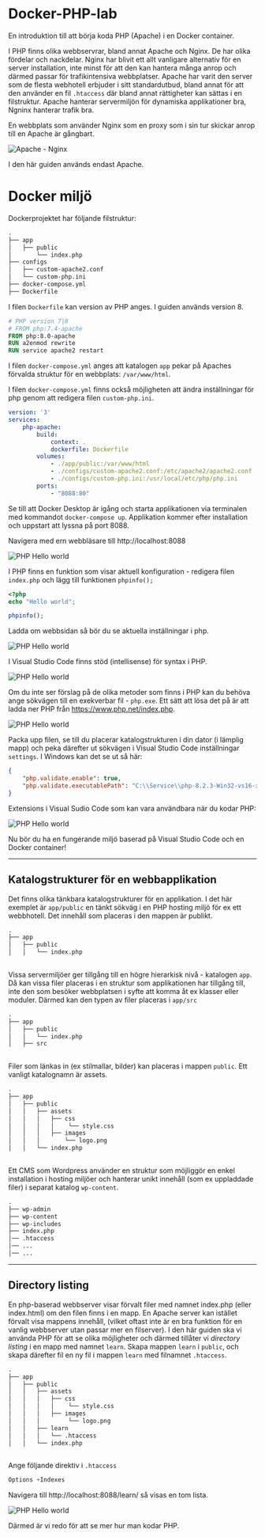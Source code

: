 # Docker-PHP-lab

En introduktion till att börja koda PHP (Apache) i en Docker container. 

I PHP finns olika webbservrar, bland annat Apache och Nginx. De har olika fördelar och nackdelar. Nginx har blivit ett allt vanligare alternativ för en server installation, inte minst för att den kan hantera många anrop och därmed passar för trafikintensiva webbplatser. Apache har varit den server som de flesta webhotell erbjuder i sitt standardutbud, bland annat för att den använder en fil `.htaccess` där bland annat rättigheter kan sättas i en filstruktur. Apache hanterar servermiljön för dynamiska applikationer bra, Ngninx hanterar trafik bra. 

En webbplats som använder Nginx som en proxy som i sin tur skickar anrop till en Apache är gångbart.

![Apache - Nginx](./screenshots/apache-nginx.png)

I den här guiden används endast Apache. 

# Docker miljö
Dockerprojektet har följande filstruktur:

```markdown
.
├── app
│   ├── public
│       └── index.php
├── configs
│   ├── custom-apache2.conf
│   └── custom-php.ini
├── docker-compose.yml
├── Dockerfile

```

I filen `Dockerfile` kan version av PHP anges. I guiden används version 8.

```Dockerfile
# PHP version 7|8
# FROM php:7.4-apache
FROM php:8.0-apache
RUN a2enmod rewrite
RUN service apache2 restart
```

I filen `docker-compose.yml` anges att katalogen `app` pekar på Apaches förvalda struktur för en webbplats: `/var/www/html`.

I filen `docker-compose.yml` finns också möjligheten att ändra inställningar för php genom att redigera filen `custom-php.ini`. 

```yml
version: '3'
services:
    php-apache:
        build:
            context: .
            dockerfile: Dockerfile
        volumes:
            - ./app/public:/var/www/html
            - ./configs/custom-apache2.conf:/etc/apache2/apache2.conf
            - ./configs/custom-php.ini:/usr/local/etc/php/php.ini
        ports:
            - "8088:80"
```

Se till att Docker Desktop är igång och starta applikationen via terminalen med kommandot `docker-compose up`. Applikation kommer efter installation och uppstart att lyssna på port 8088.

Navigera med ern webbläsare till http://localhost:8088

![PHP Hello world](./screenshots/php-1.png)

I PHP finns en funktion som visar aktuell konfiguration - redigera filen `index.php` och lägg till funktionen `phpinfo();`

```php
<?php
echo "Hello world";

phpinfo();
```

Ladda om webbsidan så bör du se aktuella inställningar i php.

![PHP Hello world](./screenshots/php-2.png)

I Visual Studio Code finns stöd (intellisense) för syntax i PHP. 

![PHP Hello world](./screenshots/vscode-1.png)

Om du inte ser förslag på de olika metoder som finns i PHP kan du behöva ange sökvägen till en exekverbar fil - `php.exe`. Ett sätt att lösa det på är att ladda ner PHP från https://www.php.net/index.php. 


![PHP Hello world](./screenshots/vscode-3.png)


Packa upp filen, se till du placerar katalogstrukturen i din dator (i lämplig mapp) och peka därefter ut sökvägen i Visual Studio Code inställningar `settings`. I Windows kan det se ut så här:

```json
{
    "php.validate.enable": true,
    "php.validate.executablePath": "C:\\Service\\php-8.2.3-Win32-vs16-x64\\php.exe",
}
```


Extensions i Visual Sudio Code som kan vara användbara när du kodar PHP:

![PHP Hello world](./screenshots/vscode-2.png)

Nu bör du ha en fungerande miljö baserad på Visual Studio Code och en Docker container!

---

## Katalogstrukturer för en webbapplikation

Det finns olika tänkbara katalogstrukturer för en applikation. I det här exemplet är `app/public` en tänkt sökväg i en PHP hosting miljö för ex ett webbhotell. Det innehåll som placeras i den mappen är publikt.

```md
.
├── app
│   ├── public
│   │   └── index.php
 
```


Vissa servermiljöer ger tillgång till en högre hierarkisk nivå - katalogen `app`. Då kan vissa filer placeras i en struktur som applikationen har tillgång till, inte den som besöker webbplatsen i syfte att komma åt ex klasser eller moduler. Därmed kan den typen av filer placeras i `app/src`

```md
.
├── app
│   ├── public
│   │   └── index.php
│   ├── src
 
```

Filer som länkas in (ex stilmallar, bilder) kan placeras i mappen `public`. Ett vanligt katalognamn är assets.


```md
.
├── app
│   ├── public
│   │   ├── assets
│   │   │   ├── css
│   │   │   │    └── style.css
│   │   │   ├── images
│   │   │       └── logo.png
│   │   └── index.php
 
```


Ett CMS som Wordpress använder en struktur som möjliggör en enkel installation i hosting miljöer och hanterar unikt innehåll (som ex uppladdade filer) i separat katalog `wp-content`.

```md
.
├── wp-admin
├── wp-content
├── wp-includes
├── index.php
│── .htaccess
│── ... 
│── ... 
```

---

## Directory listing

En php-baserad webbserver visar förvalt filer med namnet index.php (eller index.html) om den filen finns i en mapp. En Apache server kan istället förvalt visa mappens innehåll, (vilket oftast inte är en bra funktion för en vanlig webbserver utan passar mer en filserver). I den här guiden ska vi använda PHP för att se olika möjligheter och därmed tillåter vi *directory listing* i en mapp med namnet `learn`. Skapa mappen `learn` i `public`, och skapa därefter fil en ny fil i mappen `learn` med filnamnet `.htaccess`.


```md
.
├── app
│   ├── public
│   │   ├── assets
│   │   │   ├── css
│   │   │   │    └── style.css
│   │   │   ├── images
│   │   │        └── logo.png
│   │   ├── learn
│   │   │   └── .htaccess
│   │   └── index.php
 
```

Ange följande direktiv i `.htaccess`

```php
Options +Indexes
```

Navigera till http://localhost:8088/learn/ så visas en tom lista.

![PHP Hello world](./screenshots/php-3.png)


Därmed är vi redo för att se mer hur man kodar PHP.